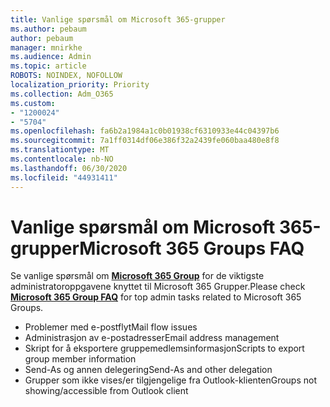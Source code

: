 ```yaml
---
title: Vanlige spørsmål om Microsoft 365-grupper
ms.author: pebaum
author: pebaum
manager: mnirkhe
ms.audience: Admin
ms.topic: article
ROBOTS: NOINDEX, NOFOLLOW
localization_priority: Priority
ms.collection: Adm_O365
ms.custom:
- "1200024"
- "5704"
ms.openlocfilehash: fa6b2a1984a1c0b01938cf6310933e44c04397b6
ms.sourcegitcommit: 7a1ff0314df06e386f32a2439fe060baa480e8f8
ms.translationtype: MT
ms.contentlocale: nb-NO
ms.lasthandoff: 06/30/2020
ms.locfileid: "44931411"
---
```

# <a name="microsoft-365-groups-faq"></a><span data-ttu-id="14fc7-102">Vanlige spørsmål om Microsoft 365-grupper</span><span class="sxs-lookup"><span data-stu-id="14fc7-102">Microsoft 365 Groups FAQ</span></span>

<span data-ttu-id="14fc7-103">Se vanlige spørsmål om **[Microsoft 365 Group](https://aka.ms/M365GroupsFAQ)** for de viktigste administratoroppgavene knyttet til Microsoft 365 Grupper.</span><span class="sxs-lookup"><span data-stu-id="14fc7-103">Please check **[Microsoft 365 Group FAQ](https://aka.ms/M365GroupsFAQ)** for top admin tasks related to Microsoft 365 Groups.</span></span>

- <span data-ttu-id="14fc7-104">Problemer med e-postflyt</span><span class="sxs-lookup"><span data-stu-id="14fc7-104">Mail flow issues</span></span>
- <span data-ttu-id="14fc7-105">Administrasjon av e-postadresser</span><span class="sxs-lookup"><span data-stu-id="14fc7-105">Email address management</span></span>
- <span data-ttu-id="14fc7-106">Skript for å eksportere gruppemedlemsinformasjon</span><span class="sxs-lookup"><span data-stu-id="14fc7-106">Scripts to export group member information</span></span>
- <span data-ttu-id="14fc7-107">Send-As og annen delegering</span><span class="sxs-lookup"><span data-stu-id="14fc7-107">Send-As and other delegation</span></span>
- <span data-ttu-id="14fc7-108">Grupper som ikke vises/er tilgjengelige fra Outlook-klienten</span><span class="sxs-lookup"><span data-stu-id="14fc7-108">Groups not showing/accessible from Outlook client</span></span>